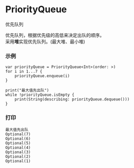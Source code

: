 # PriorityQueue
优先队列

优先队列，根据优先级的高低来决定出队的顺序。  
采用**堆**实现优先队列。(最大堆、最小堆)  

### 示例
```
var priorityQueue = PriorityQueue<Int>(order: >)
for i in 1...7 {
    priorityQueue.enqueue(i)
}

print("最大值先出队")
while !priorityQueue.isEmpty {
    print(String(describing: priorityQueue.dequeue()))
}
```

### 打印
```
最大值先出队
Optional(7)
Optional(6)
Optional(5)
Optional(4)
Optional(3)
Optional(2)
Optional(1)
```
